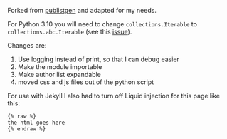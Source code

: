 Forked from [publistgen](https://github.com/t-wissmann/publistgen) and adapted for my needs.

For Python 3.10 you will need to change `collections.Iterable` to `collections.abc.Iterable` (see this [issue](https://github.com/nerdocs/pydifact/issues/46)).

Changes are:
1. Use logging instead of print, so that I can debug easier
2. Make the module importable
3. Make author list expandable
4. moved css and js files out of the python script

For use with Jekyll I also had to turn off Liquid injection for this page like this:
```
{% raw %}
the html goes here
{% endraw %}
```

